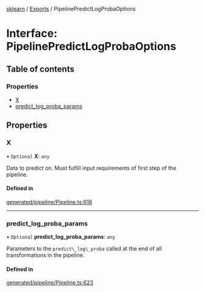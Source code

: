 [sklearn](../readme.md) / [Exports](../modules.md) / PipelinePredictLogProbaOptions

# Interface: PipelinePredictLogProbaOptions

## Table of contents

### Properties

- [X](PipelinePredictLogProbaOptions.md#x)
- [predict\_log\_proba\_params](PipelinePredictLogProbaOptions.md#predict_log_proba_params)

## Properties

### X

• `Optional` **X**: `any`

Data to predict on. Must fulfill input requirements of first step of the pipeline.

#### Defined in

[generated/pipeline/Pipeline.ts:618](https://github.com/transitive-bullshit/scikit-learn-ts/blob/367336a/packages/sklearn/src/generated/pipeline/Pipeline.ts#L618)

___

### predict\_log\_proba\_params

• `Optional` **predict\_log\_proba\_params**: `any`

Parameters to the `predict\_log\_proba` called at the end of all transformations in the pipeline.

#### Defined in

[generated/pipeline/Pipeline.ts:623](https://github.com/transitive-bullshit/scikit-learn-ts/blob/367336a/packages/sklearn/src/generated/pipeline/Pipeline.ts#L623)
